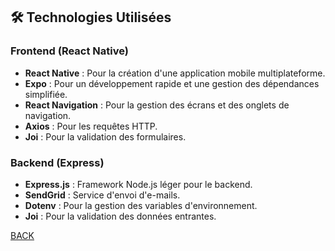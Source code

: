 ## 🛠 Technologies Utilisées

### Frontend (React Native)

- **React Native** : Pour la création d'une application mobile multiplateforme.
- **Expo** : Pour un développement rapide et une gestion des dépendances simplifiée.
- **React Navigation** : Pour la gestion des écrans et des onglets de navigation.
- **Axios** : Pour les requêtes HTTP.
- **Joi** : Pour la validation des formulaires.

### Backend (Express)

- **Express.js** : Framework Node.js léger pour le backend.
- **SendGrid** : Service d'envoi d'e-mails.
- **Dotenv** : Pour la gestion des variables d'environnement.
- **Joi** : Pour la validation des données entrantes.

[BACK](/README.md)
